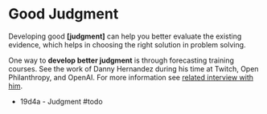# Good Judgment
Developing good **[judgment]** can help you better evaluate the existing evidence, which helps in choosing the right solution in problem solving.

One way to **develop better judgment** is through forecasting training courses. See the work of Danny Hernandez during his time at Twitch, Open Philanthropy, and OpenAI. For more information see [related interview with him](https://80000hours.org/podcast/episodes/danny-hernandez-forecasting-ai-progress/).

- 19d4a - Judgment #todo